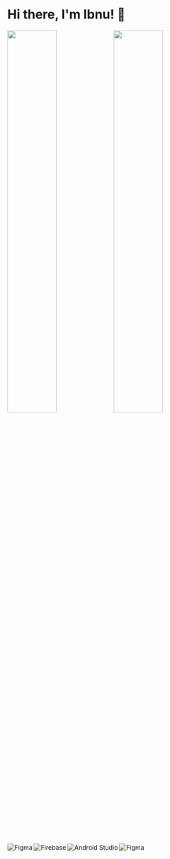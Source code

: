 # Hi there, I'm Ibnu! 👋

<img align="left" width="47%" src="https://github-readme-stats.vercel.app/api?username=ibnu001&show_icons=true&theme=swift" />
<img align="left" width="47%" src="https://github-readme-stats.vercel.app/api/top-langs/?username=ibnu001&layout=compact" />

<img align="left" alt="Figma" src="https://img.shields.io/badge/figma-%23F24E1E.svg?style=for-the-badge&logo=figma&logoColor=white" />
<img align="left" alt="Firebase" src="https://img.shields.io/badge/firebase-%23039BE5.svg?style=for-the-badge&logo=firebase" />
<img align="left" alt="Android Studio" src="https://img.shields.io/badge/Android%20Studio-3DDC84.svg?style=for-the-badge&logo=android-studio&logoColor=white" />
<img align="left" alt="Figma" src="https://img.shields.io/badge/kotlin-%230095D5.svg?style=for-the-badge&logo=kotlin&logoColor=white" />

<!--
<img align="left" alt="Figma" src="" />
-->
